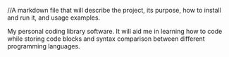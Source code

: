 //A markdown file that will describe the project, its purpose, how to install and run it, and usage examples.

My personal coding library software. It will aid me in learning how to code while storing code blocks and syntax comparison between different programming languages.